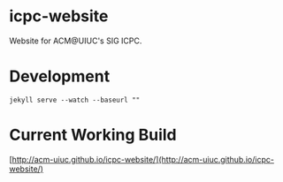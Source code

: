 # icpc-website
Website for ACM@UIUC's SIG ICPC.

# Development
<pre><code>jekyll serve --watch --baseurl ""</code></pre>

# Current Working Build
[http://acm-uiuc.github.io/icpc-website/](http://acm-uiuc.github.io/icpc-website/)

